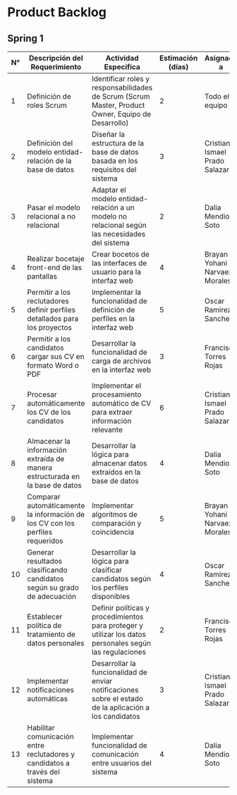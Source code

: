 # Product Backlog
## Spring 1

| N° | Descripción del Requerimiento | Actividad Específica | Estimación (días) | Asignado a | Estatus |
|---|--------------------------------|----------------------|---------------------|------------|---------|
| 1 | Definición de roles Scrum     | Identificar roles y responsabilidades de Scrum (Scrum Master, Product Owner, Equipo de Desarrollo) | 2 | Todo el equipo | Concluido |
| 2 | Definición del modelo entidad-relación de la base de datos | Diseñar la estructura de la base de datos basada en los requisitos del sistema | 3 | Cristian Ismael Prado Salazar | Pendiente |
| 3 | Pasar el modelo relacional a no relacional | Adaptar el modelo entidad-relación a un modelo no relacional según las necesidades del sistema | 2 | Dalia Mendiola Soto | Pendiente |
| 4 | Realizar bocetaje front-end de las pantallas | Crear bocetos de las interfaces de usuario para la interfaz web | 4 | Brayan Yohani Narvaez Morales | En Progreso |
| 5 | Permitir a los reclutadores definir perfiles detallados para los proyectos | Implementar la funcionalidad de definición de perfiles en la interfaz web | 5 | Oscar Ramirez Sanches | Pendiente |
| 6 | Permitir a los candidatos cargar sus CV en formato Word o PDF | Desarrollar la funcionalidad de carga de archivos en la interfaz web | 3 | Francisco Torres Rojas | Pendiente |
| 7 | Procesar automáticamente los CV de los candidatos | Implementar el procesamiento automático de CV para extraer información relevante | 6 | Cristian Ismael Prado Salazar | Pendiente |
| 8 | Almacenar la información extraída de manera estructurada en la base de datos | Desarrollar la lógica para almacenar datos extraídos en la base de datos | 4 | Dalia Mendiola Soto | Pendiente |
| 9 | Comparar automáticamente la información de los CV con los perfiles requeridos | Implementar algoritmos de comparación y coincidencia | 5 | Brayan Yohani Narvaez Morales | Pendiente |
| 10 | Generar resultados clasificando candidatos según su grado de adecuación | Desarrollar la lógica para clasificar candidatos según los perfiles disponibles | 4 | Oscar Ramirez Sanches | Pendiente |
| 11 | Establecer política de tratamiento de datos personales | Definir políticas y procedimientos para proteger y utilizar los datos personales según las regulaciones | 2 | Francisco Torres Rojas | Pendiente |
| 12 | Implementar notificaciones automáticas | Desarrollar la funcionalidad de enviar notificaciones sobre el estado de la aplicación a los candidatos | 3 | Cristian Ismael Prado Salazar | Pendiente |
| 13 | Habilitar comunicación entre reclutadores y candidatos a través del sistema | Implementar funcionalidad de comunicación entre usuarios del sistema | 4 | Dalia Mendiola Soto | Pendiente |
